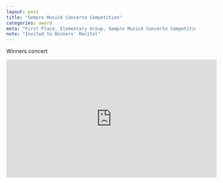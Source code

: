 ```yaml
---
layout: post
title: "Sempre Musick Concerto Competition"
categories: award
meta: "First Place, Elementary Group, Sempre Musick Concerto Competition, Andover MA"
note: "Invited to Winners' Recital"
---
```


Winners concert

<iframe width="560" height="315" src="https://www.youtube.com/embed/NbsuQ0z3ixI?si=EvZUSYDO8wNbmVq6" title="YouTube video player" frameborder="0" allow="accelerometer; autoplay; clipboard-write; encrypted-media; gyroscope; picture-in-picture; web-share" referrerpolicy="strict-origin-when-cross-origin" allowfullscreen></iframe>